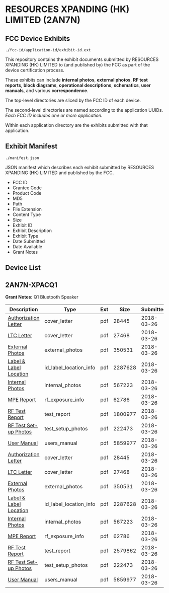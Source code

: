 # RESOURCES XPANDING (HK) LIMITED (2AN7N)
## FCC Device Exhibits

```
./fcc-id/application-id/exhibit-id.ext
```

This repository contains the exhibit documents submitted by RESOURCES XPANDING (HK) LIMITED to (and published by) the FCC as part of the device certification process.

These exhibits can include **internal photos**, **external photos**, **RF test reports**, **block diagrams**, **operational descriptions**, **schematics**, **user manuals**, and various **correspondence**.

The top-level directories are sliced by the FCC ID of each device.

The second-level directories are named according to the application UUIDs. *Each FCC ID includes one or more application.*

Within each application directory are the exhibits submitted with that application. 

## Exhibit Manifest

```
./manifest.json
```

JSON manifest which describes each exhibit submitted by RESOURCES XPANDING (HK) LIMITED and published by the FCC.

- FCC ID
- Grantee Code
- Product Code
- MD5
- Path
- File Extension
- Content Type
- Size
- Exhibit ID
- Exhibit Description
- Exhibit Type
- Date Submitted
- Date Available
- Grant Notes

## Device List
## 2AN7N-XPACQ1
**Grant Notes:** Q1 Bluetooth Speaker

| Description | Type | Ext | Size | Submitted | Available |
| ----------- | ---- | --- | ---- | --------- | --------- |
| [Authorization Letter](2AN7N-XPACQ1/1258bf0cf07553c9a37955f8b4c4a4b2/3794990.pdf) | cover_letter | pdf | 28445 | 2018-03-26 | 2018-03-26 |
| [LTC Letter](2AN7N-XPACQ1/1258bf0cf07553c9a37955f8b4c4a4b2/3794991.pdf) | cover_letter | pdf | 27468 | 2018-03-26 | 2018-03-26 |
| [External Photos](2AN7N-XPACQ1/1258bf0cf07553c9a37955f8b4c4a4b2/3794992.pdf) | external_photos | pdf | 350531 | 2018-03-26 | 2018-03-26 |
| [Label & Label Location](2AN7N-XPACQ1/1258bf0cf07553c9a37955f8b4c4a4b2/3794993.pdf) | id_label_location_info | pdf | 2287628 | 2018-03-26 | 2018-03-26 |
| [Internal Photos](2AN7N-XPACQ1/1258bf0cf07553c9a37955f8b4c4a4b2/3794994.pdf) | internal_photos | pdf | 567223 | 2018-03-26 | 2018-03-26 |
| [MPE Report](2AN7N-XPACQ1/1258bf0cf07553c9a37955f8b4c4a4b2/3794996.pdf) | rf_exposure_info | pdf | 62786 | 2018-03-26 | 2018-03-26 |
| [RF Test Report](2AN7N-XPACQ1/1258bf0cf07553c9a37955f8b4c4a4b2/3795010.pdf) | test_report | pdf | 1800977 | 2018-03-26 | 2018-03-26 |
| [RF Test Set-up Photos](2AN7N-XPACQ1/1258bf0cf07553c9a37955f8b4c4a4b2/3794999.pdf) | test_setup_photos | pdf | 222473 | 2018-03-26 | 2018-03-26 |
| [User Manual](2AN7N-XPACQ1/1258bf0cf07553c9a37955f8b4c4a4b2/3795000.pdf) | users_manual | pdf | 5859977 | 2018-03-26 | 2018-03-26 |
| [Authorization Letter](2AN7N-XPACQ1/0b1397f90d38ceaaea70c6708a2e2080/3794990.pdf) | cover_letter | pdf | 28445 | 2018-03-26 | 2018-03-26 |
| [LTC Letter](2AN7N-XPACQ1/0b1397f90d38ceaaea70c6708a2e2080/3794991.pdf) | cover_letter | pdf | 27468 | 2018-03-26 | 2018-03-26 |
| [External Photos](2AN7N-XPACQ1/0b1397f90d38ceaaea70c6708a2e2080/3794992.pdf) | external_photos | pdf | 350531 | 2018-03-26 | 2018-03-26 |
| [Label & Label Location](2AN7N-XPACQ1/0b1397f90d38ceaaea70c6708a2e2080/3794993.pdf) | id_label_location_info | pdf | 2287628 | 2018-03-26 | 2018-03-26 |
| [Internal Photos](2AN7N-XPACQ1/0b1397f90d38ceaaea70c6708a2e2080/3794994.pdf) | internal_photos | pdf | 567223 | 2018-03-26 | 2018-03-26 |
| [MPE Report](2AN7N-XPACQ1/0b1397f90d38ceaaea70c6708a2e2080/3794996.pdf) | rf_exposure_info | pdf | 62786 | 2018-03-26 | 2018-03-26 |
| [RF Test Report](2AN7N-XPACQ1/0b1397f90d38ceaaea70c6708a2e2080/3794998.pdf) | test_report | pdf | 2579862 | 2018-03-26 | 2018-03-26 |
| [RF Test Set-up Photos](2AN7N-XPACQ1/0b1397f90d38ceaaea70c6708a2e2080/3794999.pdf) | test_setup_photos | pdf | 222473 | 2018-03-26 | 2018-03-26 |
| [User Manual](2AN7N-XPACQ1/0b1397f90d38ceaaea70c6708a2e2080/3795000.pdf) | users_manual | pdf | 5859977 | 2018-03-26 | 2018-03-26 |

